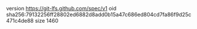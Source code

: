 version https://git-lfs.github.com/spec/v1
oid sha256:79132256ff28802ed6882d8add0b15a47c686ed804cd7fa86f9d25c471c4de88
size 1460
